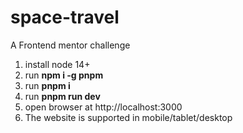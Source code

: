 # space-travel
A Frontend mentor challenge

1. install node 14+
2. run **npm i -g pnpm**
3. run **pnpm i**
4. run **pnpm run dev**
5. open browser at http://localhost:3000
6. The website is supported in mobile/tablet/desktop
